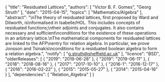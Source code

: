 {
    "title": "Residuated Lattices",
    "authors": [
        "Victor B. F. Gomes",
        "Georg Struth"
    ],
    "date": "2015-04-15",
    "topics": [
        "Mathematics/Algebra"
    ],
    "abstract": "\nThe theory of residuated lattices, first proposed by Ward and Dilworth, is\nformalised in Isabelle/HOL. This includes concepts of residuated functions;\ntheir adjoints and conjugates. It also contains necessary and sufficient\nconditions for the existence of these operations in an arbitrary lattice.\nThe mathematical components for residuated lattices are linked to the AFP\nentry for relation algebra. In particular, we prove Jonsson and Tsinakis\nconditions for a residuated boolean algebra to form a relation algebra.",
    "notify": [
        "g.struth@sheffield.ac.uk"
    ],
    "licence": "BSD",
    "olderReleases": [
        {
            "2019": "2019-06-28"
        },
        {
            "2019": "2019-06-11"
        },
        {
            "2018": "2018-08-16"
        },
        {
            "2017": "2017-10-10"
        },
        {
            "2016-1": "2016-12-17"
        },
        {
            "2016": "2016-02-22"
        },
        {
            "2015": "2015-05-27"
        },
        {
            "2014": "2015-04-16"
        }
    ],
    "dependencies": [
        "Relation_Algebra"
    ]
}